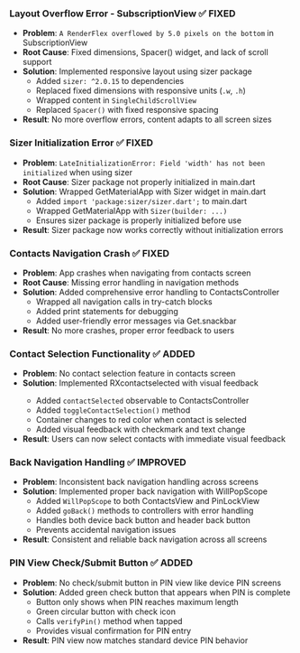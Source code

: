 ### **Layout Overflow Error - SubscriptionView ✅ FIXED**
- **Problem**: `A RenderFlex overflowed by 5.0 pixels on the bottom` in SubscriptionView
- **Root Cause**: Fixed dimensions, Spacer() widget, and lack of scroll support
- **Solution**: Implemented responsive layout using sizer package
  - Added `sizer: ^2.0.15` to dependencies
  - Replaced fixed dimensions with responsive units (`.w`, `.h`)
  - Wrapped content in `SingleChildScrollView`
  - Replaced `Spacer()` with fixed responsive spacing
- **Result**: No more overflow errors, content adapts to all screen sizes

### **Sizer Initialization Error ✅ FIXED**
- **Problem**: `LateInitializationError: Field 'width' has not been initialized` when using sizer
- **Root Cause**: Sizer package not properly initialized in main.dart
- **Solution**: Wrapped GetMaterialApp with Sizer widget in main.dart
  - Added `import 'package:sizer/sizer.dart';` to main.dart
  - Wrapped GetMaterialApp with `Sizer(builder: ...)`
  - Ensures sizer package is properly initialized before use
- **Result**: Sizer package now works correctly without initialization errors

### **Contacts Navigation Crash ✅ FIXED**
- **Problem**: App crashes when navigating from contacts screen
- **Root Cause**: Missing error handling in navigation methods
- **Solution**: Added comprehensive error handling to ContactsController
  - Wrapped all navigation calls in try-catch blocks
  - Added print statements for debugging
  - Added user-friendly error messages via Get.snackbar
- **Result**: No more crashes, proper error feedback to users

### **Contact Selection Functionality ✅ ADDED**
- **Problem**: No contact selection feature in contacts screen
- **Solution**: Implemented RX<bool>contactselected with visual feedback
  - Added `contactSelected` observable to ContactsController
  - Added `toggleContactSelection()` method
  - Container changes to red color when contact is selected
  - Added visual feedback with checkmark and text change
- **Result**: Users can now select contacts with immediate visual feedback

### **Back Navigation Handling ✅ IMPROVED**
- **Problem**: Inconsistent back navigation handling across screens
- **Solution**: Implemented proper back navigation with WillPopScope
  - Added `WillPopScope` to both ContactsView and PinLockView
  - Added `goBack()` methods to controllers with error handling
  - Handles both device back button and header back button
  - Prevents accidental navigation issues
- **Result**: Consistent and reliable back navigation across all screens

### **PIN View Check/Submit Button ✅ ADDED**
- **Problem**: No check/submit button in PIN view like device PIN screens
- **Solution**: Added green check button that appears when PIN is complete
  - Button only shows when PIN reaches maximum length
  - Green circular button with check icon
  - Calls `verifyPin()` method when tapped
  - Provides visual confirmation for PIN entry
- **Result**: PIN view now matches standard device PIN behavior
